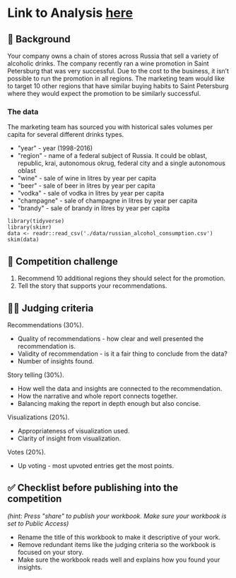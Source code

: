 # Link to Analysis [here](https://samueljvs.github.io/Competition-Oct/)


## 📖 Background
Your company owns a chain of stores across Russia that sell a variety of alcoholic drinks. The company recently ran a wine promotion in Saint Petersburg that was very successful. Due to the cost to the business, it isn’t possible to run the promotion in all regions. The marketing team would like to target 10 other regions that have similar buying habits to Saint Petersburg where they would expect the promotion to be similarly successful.

### The data
The marketing team has sourced you with historical sales volumes per capita for several different drinks types.

- "year" - year (1998-2016)
- "region" - name of a federal subject of Russia. It could be oblast, republic, krai, autonomous okrug, federal city and a single autonomous oblast
- "wine" - sale of wine in litres by year per capita
- "beer" - sale of beer in litres by year per capita
- "vodka" - sale of vodka in litres by year per capita
- "champagne" - sale of champagne in litres by year per capita
- "brandy" - sale of brandy in litres by year per capita


```{r message = FALSE}
library(tidyverse)
library(skimr)
data <- readr::read_csv('./data/russian_alcohol_consumption.csv')
skim(data)
```


## 💪 Competition challenge

1. Recommend 10 additional regions they should select for the promotion.
2. Tell the story that supports your recommendations.


## 🧑‍⚖️ Judging criteria

Recommendations (30%).
- Quality of recommendations - how clear and well presented the recommendation is.
- Validity of recommendation - is it a fair thing to conclude from the data?
- Number of insights found.

Story telling (30%).
- How well the data and insights are connected to the recommendation.
- How the narrative and whole report connects together.
- Balancing making the report in depth enough but also concise.

Visualizations (20%).
- Appropriateness of visualization used.
- Clarity of insight from visualization.

Votes (20%).
- Up voting - most upvoted entries get the most points.


## ✅ Checklist before publishing into the competition
*(hint: Press "share" to publish your workbook. Make sure your workbook is set to Public Access)*
- Rename the title of this workbook to make it descriptive of your work.
- Remove redundant items like the judging criteria so the workbook is focused on your story.
- Make sure the workbook reads well and explains how you found your insights.

